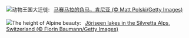 ![](https://www.bing.com/th?id=OHR.ThreeWildebeest_ZH-CN0175563521_UHD.jpg&w=1000)动物王国大迁徙:&nbsp;&ensp;[马赛马拉的角马，肯尼亚 (© Matt Polski/Getty Images)](https://www.bing.com/th?id=OHR.ThreeWildebeest_ZH-CN0175563521_UHD.jpg)
<br><br/>
![](https://www.bing.com/th?id=OHR.KlostersSerneus_EN-US9360254697_UHD.jpg&w=1000)The height of Alpine beauty:&nbsp;&ensp;[Jöriseen lakes in the Silvretta Alps, Switzerland (© Florin Baumann/Getty Images)](https://www.bing.com/th?id=OHR.KlostersSerneus_EN-US9360254697_UHD.jpg)
<br><br/>
